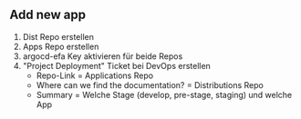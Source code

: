 ## Add new app

1. Dist Repo erstellen
2. Apps Repo erstellen
3. argocd-efa Key aktivieren für beide Repos
4. "Project Deployment" Ticket bei DevOps erstellen
    - Repo-Link = Applications Repo
    - Where can we find the documentation? = Distributions Repo
    - Summary = Welche Stage (develop, pre-stage, staging) und welche App
